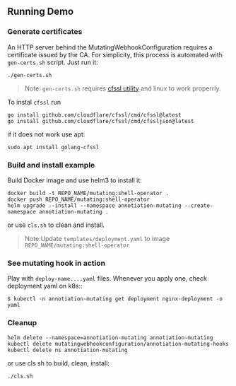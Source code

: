 
## Running Demo

### Generate certificates

An HTTP server behind the MutatingWebhookConfiguration requires a certificate issued by the CA. For simplicity, this process is automated with `gen-certs.sh` script. Just run it:

```
./gen-certs.sh
```

> Note: `gen-certs.sh` requires [cfssl utility](https://github.com/cloudflare/cfssl/releases/latest) and linux to work properrly.

To instal `cfssl` run
```
go install github.com/cloudflare/cfssl/cmd/cfssl@latest
go install github.com/cloudflare/cfssl/cmd/cfssljson@latest
```

if it does not work use apt:
```
sudo apt install golang-cfssl
```

### Build and install example

Build Docker image and use helm3 to install it:

```
docker build -t REPO_NAME/mutating:shell-operator .
docker push REPO_NAME/mutating:shell-operator
helm upgrade --install --namespace annotiation-mutating --create-namespace annotiation-mutating .
```

or use `cls.sh` to clean and install.

> Note:Update `templates/deployment.yaml` to image `REPO_NAME/mutating:shell-operator`

### See mutating hook in action

Play with `deploy-name....yaml` files. Whenever you apply one, check deployment yaml on k8s::

```
$ kubectl -n annotiation-mutating get deployment nginx-deployment -o yaml
```

### Cleanup

```
helm delete --namespace=annotiation-mutating annotiation-mutating
kubectl delete mutatingwebhookconfiguration/annotiation-mutating-hooks
kubectl delete ns annotiation-mutating
```

or use cls sh to build, clean, install:

```
./cls.sh
```